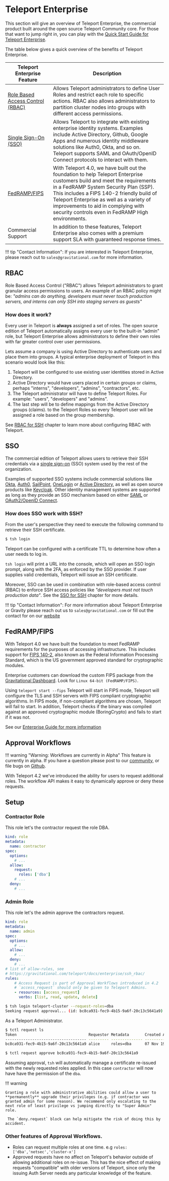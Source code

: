 # Teleport Enterprise

This section will give an overview of Teleport Enterprise, the commercial product built around
the open source Teleport Community core. For those that want to jump right in, you can play
with the [Quick Start Guide for Teleport Enterprise](quickstart-enterprise.md).

The table below gives a quick overview of the benefits of Teleport Enterprise.

|Teleport Enterprise Feature|Description
---------|--------------
|[Role Based Access Control (RBAC)](#rbac)|Allows Teleport administrators to define User Roles and restrict each role to specific actions. RBAC also allows administrators to partition cluster nodes into groups with different access permissions.
|[Single Sign-On (SSO)](#sso)| Allows Teleport to integrate with existing enterprise identity systems. Examples include Active Directory, Github, Google Apps and numerous identity middleware solutions like Auth0, Okta, and so on. Teleport supports SAML and OAuth/OpenID Connect protocols to interact with them.
|[FedRAMP/FIPS](#fedrampfips) | With Teleport 4.0, we have built out the foundation to help Teleport Enterprise customers build and meet the requirements in a FedRAMP System Security Plan (SSP). This includes a FIPS 140-2 friendly build of Teleport Enterprise as well as a variety of improvements to aid in complying with security controls even in FedRAMP High environments.
|Commercial Support | In addition to these features, Teleport Enterprise also comes with a premium support SLA with guaranteed response times.

!!! tip "Contact Information":
    If you are interested in Teleport Enterprise, please reach out to
    `sales@gravitational.com` for more information.

## RBAC

Role Based Access Control ("RBAC") allows Teleport administrators to grant granular access permissions to users. An example of an RBAC policy might be:  _"admins can do anything, 
developers must never touch production servers, and interns can only SSH into
staging servers as guests"_

### How does it work?

Every user in Teleport is **always** assigned a set of roles. The open source
edition of Teleport automatically assigns every user to the built-in "admin"
role, but Teleport Enterprise allows administrators to define their own
roles with far greater control over user permissions.

Lets assume a company is using Active Directory to authenticate users and place
them into groups. A typical enterprise deployment of Teleport in this scenario
would look like this:

1. Teleport will be configured to use existing user identities stored in Active
   Directory.
2. Active Directory would have users placed in certain groups or claims, perhaps "interns",
   "developers", "admins", "contractors", etc.
3. The Teleport administrator will have to define Teleport Roles. For
   example: "users", "developers" and "admins".
4. The last step will be to define mappings from the Active Directory groups (claims). 
   to the Teleport Roles so every Teleport user will be assigned a role based 
   on the group membership.

See [RBAC for SSH](ssh_rbac.md) chapter to learn more about configuring RBAC with
Teleport.

## SSO

The commercial edition of Teleport allows users to retrieve their SSH
credentials via a [single sign-on](https://en.wikipedia.org/wiki/Single_sign-on) 
(SSO) system used by the rest of the organization. 

Examples of supported SSO systems include commercial solutions like [Okta](https://www.okta.com),
[Auth0](https://auth0.com/), [SailPoint](https://www.sailpoint.com/), 
[OneLogin](https://www.onelogin.com/) or [Active Directory](https://en.wikipedia.org/wiki/Active_Directory_Federation_Services), as 
well as open source products like [Keycloak](http://www.keycloak.org).
Other identity management systems are supported as long as they provide an
SSO mechanism based on either [SAML](https://en.wikipedia.org/wiki/Security_Assertion_Markup_Language) 
or [OAuth2/OpenID Connect](https://en.wikipedia.org/wiki/OpenID_Connect).


### How does SSO work with SSH?

From the user's perspective they need to execute the following command to retrieve their SSH certificate.

```bash
$ tsh login
```

Teleport can be configured with a certificate TTL to determine how often a user needs to log in.

`tsh login` will print a URL into the console, which will open an SSO login
prompt, along with the 2FA, as enforced by the SSO provider. If user supplies
valid credentials, Teleport will issue an SSH certificate.

Moreover, SSO can be used in combination with role-based access control (RBAC)
to enforce SSH access policies like _"developers must not touch production data"_.
See the [SSO for SSH](ssh_sso.md) chapter for more details.


!!! tip "Contact Information":
    For more information about Teleport Enterprise or Gravity please reach out us to `sales@gravitational.com` or fill out the contact for on our [website](http://gravitational.com/demo)


## FedRAMP/FIPS 

With Teleport 4.0 we have built the foundation to meet FedRAMP requirements for
the purposes of accessing infrastructure. This includes support for [FIPS 140-2](https://en.wikipedia.org/wiki/FIPS_140-2),
also known as the Federal Information Processing Standard, which is the US 
government approved standard for cryptographic modules.

Enterprise customers can download the custom FIPS package from the [Gravitational Dashboard](https://dashboard.gravitational.com/web/). 
Look for `Linux 64-bit (FedRAMP/FIPS)`. 

Using `teleport start --fips` Teleport will start in FIPS mode, Teleport will 
configure the TLS and SSH servers with FIPS compliant cryptographic algorithms. 
In FIPS mode, if non-compliant algorithms are chosen, Teleport will fail to start.
In addition, Teleport checks if the binary was compiled against an approved
cryptographic module (BoringCrypto) and fails to start if it was not.

See our [Enterprise Guide for more information](ssh_fips.md)

## Approval Workflows 

!!! warning "Warning: Workflows are currently in Alpha"
    This feature is currently in alpha. 
    If you have a question please post to our [community](https://community.gravitational.com/), or file bugs on [Github](https://github.com/gravitational/teleport/issues/new). 

With Teleport 4.2 we've introduced the ability for users to request additional roles. The workflow API makes it easy to dynamically approve or deny these requests.

## Setup

### Contractor Role
This role let's the contractor request the role DBA. 
```yaml
kind: role
metadata:
  name: contractor
spec:
  options:
    # ...
  allow:
    request:
      roles: ['dba']
    # ...
  deny:
    # ...
```
### Admin Role
This role let's the admin approve the contractors request. 
```yaml
kind: role
metadata:
  name: admin
spec:
  options:
    # ...
  allow:
    # ...
  deny:
    # ...
# list of allow-rules, see
# https://gravitational.com/teleport/docs/enterprise/ssh_rbac/
rules:
    # Access Request is part of Approval Workflows introduced in 4.2
    # `access_request` should only be given to Teleport Admins. 
    - resources: [access_request]
      verbs: [list, read, update, delete]
```


```bash
$ tsh login teleport-cluster --request-roles=dba
Seeking request approval... (id: bc8ca931-fec9-4b15-9a6f-20c13c5641a9)
```

As a Teleport Administrator. 


```bash
$ tctl request ls
Token                                Requestor Metadata       Created At (UTC)    Status  
------------------------------------ --------- -------------- ------------------- ------- 
bc8ca931-fec9-4b15-9a6f-20c13c5641a9 alice     roles=dba      07 Nov 19 19:38 UTC PENDING
```

```bash
$ tctl request approve bc8ca931-fec9-4b15-9a6f-20c13c5641a9
```

Assuming approval, `tsh` will automatically manage a certificate re-issued with the newly requested roles applied. In this case `contractor` will now have have the permission of the
`dba`. 

!!! warning 
    
    Granting a role with administrative abilities could allow a user to **permanently** upgrade their privileges (e.g. if contractor was granted admin for some reason). We recommend only escalating to the next role of least privilege vs jumping directly to "Super Admin" role. 
    
     The `deny.request` block can help mitigate the risk of doing this by accident.

### Other features of Approval Workflows.
 
 - Roles can request multiple roles at one time. e.g `roles: ['dba','netsec','cluster-x']`
 - Approved requests have no affect on Teleport's behavior outside of allowing additional roles on re-issue. This has the nice effect of making requests "compatible" with older versions of Teleport, since only the issuing Auth Server needs any particular knowledge of the feature. 
 